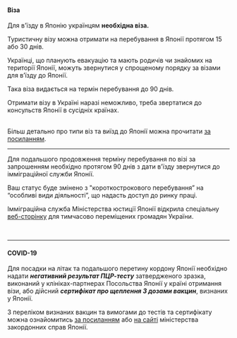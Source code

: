 #### Віза

Для в'їзду в Японію українцям **необхідна віза.**

Туристичну візу можна отримати на перебування в Японії протягом 15 або 30 днів.

<section type="note">

Українці, що планують евакуацію та мають родичів чи знайомих на території Японії, можуть звернутися у спрощеному порядку за візами для в’їзду до Японії. 

Така віза видається на термін перебування до 90 днів.
</section>

<section>
Отримати візу в Україні наразі неможливо, треба звертатися до консульств Японії в сусідніх країнах. 
</section>

</br>

Більш детально про типи віз та виїзд до Японії можна прочитати [за посиланням](https://www.ua.emb-japan.go.jp/itpr_uk/ua_visa.html).

***

Для подальшого продовження терміну перебування по візі за запрошенням необхідно протягом 90 днів з дати в'їзду звернутися до імміграційної служби Японії.

Ваш статус буде змінено з "короткострокового перебування” на “особливі види діяльності”, що надасть доступ до ринку праці.

Імміграційна служба Міністерства юстиції Японії відкрила спеціальну [веб-сторінку](https://www.moj.go.jp/isa/support/fresc/ukraine_support.html) для тимчасово переміщених громадян України.


</br>

***
#### COVID-19

Для посадки на літак та подальшого перетину кордону Японії необхідно надати ***негативний результат ПЦР-тесту*** затвердженого зразка, виконаний у клініках-партнерах Посольства Японії у країні отримання візи, або дійсний ***сертифікат про щеплення 3 дозами вакцин***, визнаних у Японії.

З переліком визнаних вакцин та вимогами до тестів та сертифікату можна ознайомитись [за посиланням](https://www.mhlw.go.jp/stf/covid-19/border_vaccine.html) або [на сайті](https://www.mofa.go.jp/ca/fna/page24e_000317.html) міністерства закордонних справ Японії.